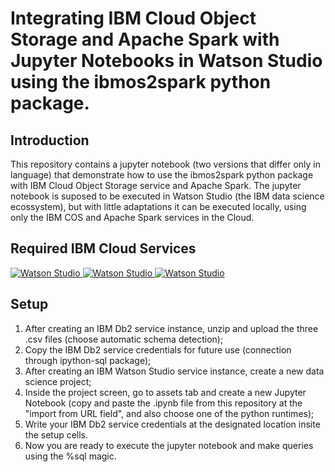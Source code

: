 # Integrating IBM Cloud Object Storage and Apache Spark with Jupyter Notebooks in Watson Studio using the ibmos2spark python package.

## Introduction
This repository contains a jupyter notebook (two versions that differ only in language) that demonstrate how to use the ibmos2spark python package with IBM Cloud Object Storage service and Apache Spark. 
The jupyter notebook is suposed to be executed in Watson Studio (the IBM data science ecossystem), but with little adaptations it can be executed locally, using only the IBM COS and Apache Spark services in the Cloud.

## Required IBM Cloud Services

<a href="https://console.bluemix.net/catalog/services/watson-studio">
    <img src="https://i.imgur.com/PUUM0g8.png" alt="Watson Studio">
</a> 

<a href="https://console.bluemix.net/catalog/services/db2">
    <img src="https://i.imgur.com/WoS3hOu.png" alt="Watson Studio">
</a>

<a href="https://console.bluemix.net/catalog/services/db2">
    <img src="https://i.imgur.com/WoS3hOu.png" alt="Watson Studio">
</a>

## Setup

1. After creating an IBM Db2 service instance, unzip and upload the three .csv files (choose automatic schema detection);
2. Copy the IBM Db2 service credentials for future use (connection through ipython-sql package);
3. After creating an IBM Watson Studio service instance, create a new data science project;
4. Inside the project screen, go to assets tab and create a new Jupyter Notebook (copy and paste the .ipynb file from this repository at the "import from URL field", and also choose one of the python runtimes);
5. Write your IBM Db2 service credentials at the designated location insite the setup cells.
6. Now you are ready to execute the jupyter notebook and make queries using the %sql magic.
